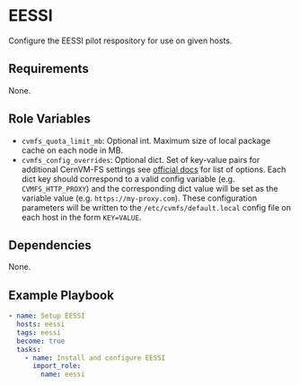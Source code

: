 # EESSI

Configure the EESSI pilot respository for use on given hosts.

## Requirements

None.

## Role Variables

- `cvmfs_quota_limit_mb`: Optional int. Maximum size of local package cache on each node in MB.
- `cvmfs_config_overrides`: Optional dict. Set of key-value pairs for additional CernVM-FS settings see [official docs](https://cvmfs.readthedocs.io/en/stable/cpt-configure.html) for list of options.
  Each dict key should correspond to a valid config variable (e.g. `CVMFS_HTTP_PROXY`) and the corresponding dict value will be set as the variable value (e.g. `https://my-proxy.com`).
  These configuration parameters will be written to the `/etc/cvmfs/default.local` config file on each host in the form `KEY=VALUE`.

## Dependencies

None.

## Example Playbook

```yaml
- name: Setup EESSI
  hosts: eessi
  tags: eessi
  become: true
  tasks:
    - name: Install and configure EESSI
      import_role:
        name: eessi
```
